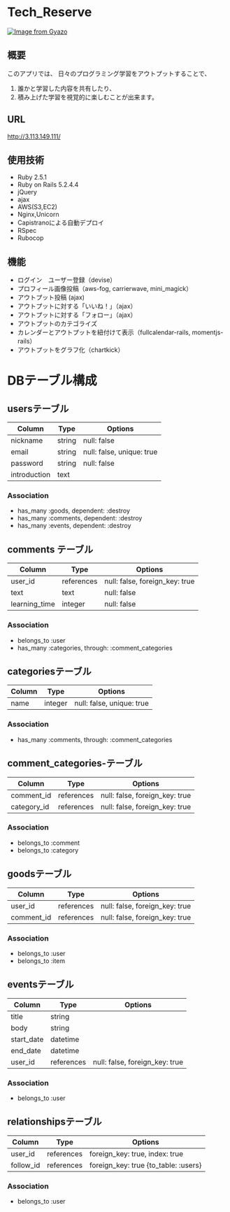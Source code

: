 # Tech_Reserve
[![Image from Gyazo](https://i.gyazo.com/4fda834a6ea356f25013d4d31cc2b11b.png)](https://gyazo.com/4fda834a6ea356f25013d4d31cc2b11b)


## 概要
このアプリでは、
日々のプログラミング学習をアウトプットすることで、
1. 誰かと学習した内容を共有したり、
2. 積み上げた学習を視覚的に楽しむことが出来ます。
  
## URL
http://3.113.149.111/
  
## 使用技術
- Ruby 2.5.1
- Ruby on Rails 5.2.4.4
- jQuery
- ajax
- AWS(S3,EC2)
- Nginx,Unicorn
- Capistranoによる自動デプロイ
- RSpec
- Rubocop
  
## 機能
- ログイン　ユーザー登録（devise）
- プロフィール画像投稿（aws-fog, carrierwave, mini_magick）
- アウトプット投稿 (ajax)
- アウトプットに対する「いいね！」（ajax）
- アウトプットに対する「フォロー」（ajax）
- アウトプットのカテゴライズ
- カレンダーとアウトプットを紐付けて表示（fullcalendar-rails, momentjs-rails）
- アウトプットをグラフ化（chartkick）

# DBテーブル構成

 ## usersテーブル

|Column|Type|Options|
|------|----|-------|
|nickname|string|null: false|
|email|string|null: false, unique: true|
|password|string|null: false|
|introduction|text|

### Association
- has_many :goods, dependent: :destroy
- has_many :comments, dependent: :destroy
- has_many :events, dependent: :destroy

## comments テーブル

|Column|Type|Options|
|------|----|-------|
|user_id|references|null: false, foreign_key: true|
|text|text|null: false|
|learning_time|integer|null: false|

### Association
- belongs_to :user
- has_many :categories, through: :comment_categories

## categoriesテーブル

|Column|Type|Options|
|------|----|-------|
|name|integer|null: false, unique: true|

### Association
- has_many :comments, through: :comment_categories

## comment_categories-テーブル

|Column|Type|Options|
|------|----|-------|
|comment_id|references|null: false, foreign_key: true|
|category_id|references|null: false, foreign_key: true|

### Association
- belongs_to :comment
- belongs_to :category


## goodsテーブル

|Column|Type|Options|
|------|----|-------|
|user_id|references|null: false, foreign_key: true|
|comment_id|references|null: false, foreign_key: true|

### Association
- belongs_to :user
- belongs_to :item

## eventsテーブル

|Column|Type|Options|
|------|----|-------|
|title|string||
|body|string||
|start_date|datetime||
|end_date|datetime||
|user_id|references|null: false, foreign_key: true|

### Association
- belongs_to :user

## relationshipsテーブル

|Column|Type|Options|
|------|----|-------|
|user_id|references|foreign_key: true, index: true|
|follow_id|references|foreign_key: true {to_table: :users}|

### Association
- belongs_to :user


<!-- ## ER図
<img width="1148" alt="ER図２" src="https://user-images.githubusercontent.com/64828177/88174033-8777f800-cc5e-11ea-9574-2ba429ef25a5.png"> -->
